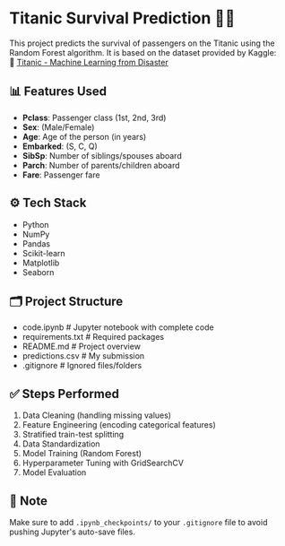 # Titanic Survival Prediction 🚢🎯

This project predicts the survival of passengers on the Titanic using the Random Forest algorithm. It is based on the dataset provided by Kaggle:  
🔗 [Titanic - Machine Learning from Disaster](https://www.kaggle.com/c/titanic)

## 📊 Features Used
- **Pclass**: Passenger class (1st, 2nd, 3rd)
- **Sex**: (Male/Female)
- **Age**: Age of the person (in years)
- **Embarked**: (S, C, Q)
- **SibSp**: Number of siblings/spouses aboard
- **Parch**: Number of parents/children aboard
- **Fare**: Passenger fare

## ⚙️ Tech Stack
- Python
- NumPy
- Pandas
- Scikit-learn
- Matplotlib
- Seaborn

## 🗂️ Project Structure
 - code.ipynb # Jupyter notebook with complete code
 - requirements.txt # Required packages
 - README.md # Project overview
 - predictions.csv # My submission
 - .gitignore # Ignored files/folders

## ✅ Steps Performed
1. Data Cleaning (handling missing values)
2. Feature Engineering (encoding categorical features)
3. Stratified train-test splitting
4. Data Standardization
5. Model Training (Random Forest)
6. Hyperparameter Tuning with GridSearchCV
7. Model Evaluation

## 🚫 Note
Make sure to add `.ipynb_checkpoints/` to your `.gitignore` file to avoid pushing Jupyter's auto-save files.
